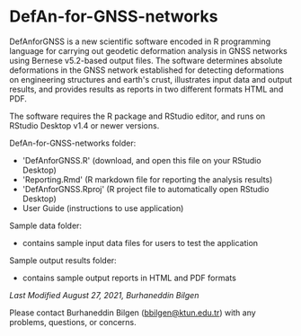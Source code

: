 # DefAn-for-GNSS-networks
DefAnforGNSS is a new scientific software encoded in R programming language for carrying out geodetic deformation analysis in GNSS networks using Bernese v5.2-based output files. The software determines absolute deformations in the GNSS network established for detecting deformations on engineering structures and earth's crust, illustrates input data and output results, and provides results as reports in two different formats HTML and PDF. 

The software requires the R package and RStudio editor, and runs on RStudio Desktop v1.4 or newer versions.


DefAn-for-GNSS-networks folder:
  * 'DefAnforGNSS.R' (download, and open this file on your RStudio Desktop)
  * 'Reporting.Rmd' (R markdown file for reporting the analysis results)
  * 'DefAnforGNSS.Rproj' (R project file to automatically open RStudio Desktop)
  * User Guide (instructions to use application)


Sample data folder: 
  * contains sample input data files for users to test the application 


Sample output results folder: 
  * contains sample output reports in HTML and PDF formats 


_Last Modified August 27, 2021, Burhaneddin Bilgen_

Please contact Burhaneddin Bilgen (bbilgen@ktun.edu.tr) with any problems, questions, or concerns.

